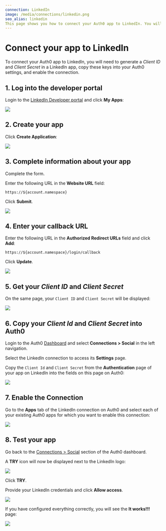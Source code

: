 ```yaml
---
connection: LinkedIn
image: /media/connections/linkedin.png
seo_alias: linkedin
This page shows you how to connect your Auth0 app to LinkedIn. You will need to generate keys, copy these into your Auth0 settings, and enable the connection.
---
```


# Connect your app to LinkedIn

To connect your Auth0 app to LinkedIn, you will need to generate a *Client ID* and *Client Secret* in a LinkedIn app, copy these keys into your Auth0 settings, and enable the connection.

## 1. Log into the developer portal

Login to the [LinkedIn Developer portal](http://developer.linkedin.com/) and click **My Apps**:

![](/media/articles/connections/social/linkedin/linkedin-devportal-1.png)

## 2. Create your app

Click **Create Application**:

![](/media/articles/connections/social/linkedin/linkedin-devportal-2.png)

## 3. Complete information about your app

Complete the form.

Enter the following URL in the **Website URL** field:

`https://${account.namespace}`

Click **Submit**.

![](/media/articles/connections/social/linkedin/linkedin-devportal-3.png)

## 4. Enter your callback URL

Enter the following URL in the **Authorized Redirect URLs** field and click **Add**:

`https://${account.namespace}/login/callback`

Click **Update**.

![](/media/articles/connections/social/linkedin/linkedin-devportal-4.png)

## 5. Get your *Client ID* and *Client Secret*

On the same page, your `Client ID` and `Client Secret` will be displayed:

![](/media/articles/connections/social/linkedin/linkedin-devportal-5.png)

## 6. Copy your *Client Id* and *Client Secret* into Auth0

Login to the Auth0 [Dashboard](${uiURL}) and select **Connections > Social** in the left navigation.

Select the LinkedIn connection to access its **Settings** page.

Copy the `Client Id` and `Client Secret` from the **Authentication** page of your app on LinkedIn into the fields on this page on Auth0:

![](/media/articles/connections/social/linkedin/linkedin-devportal-6.png)

## 7. Enable the Connection

Go to the **Apps** tab of the LinkedIn connection on Auth0 and select each of your existing Auth0 apps for which you want to enable this connection:

![](/media/articles/connections/social/linkedin/linkedin-devportal-7.png)

## 8. Test your app

Go back to the [Connections > Social](${uiURL}/#/conncetions/social) section of the Auth0 dashboard.

A **TRY** icon will now be displayed next to the LinkedIn logo:

![](/media/articles/connections/social/linkedin/linkedin-devportal-8.png)

Click **TRY**.

Provide your LinkedIn credentials and click **Allow access**.

![](/media/articles/connections/social/linkedin/linkedin-devportal-8a.png)

If you have configured everything correctly, you will see the **It works!!!** page:

![](/media/articles/connections/social/linkedin/linkedin-devportal-8b.png)

